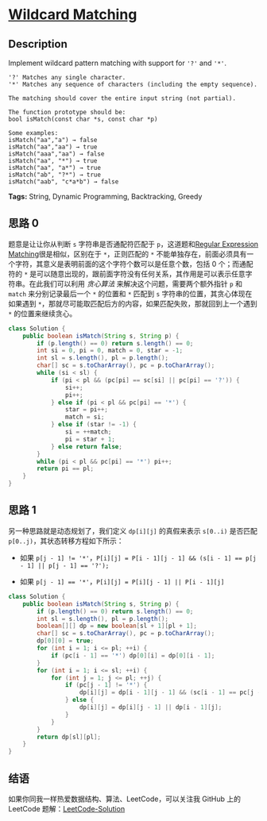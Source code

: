 # [Wildcard Matching][title]

## Description

Implement wildcard pattern matching with support for `'?'` and `'*'`.

```
'?' Matches any single character.
'*' Matches any sequence of characters (including the empty sequence).

The matching should cover the entire input string (not partial).

The function prototype should be:
bool isMatch(const char *s, const char *p)

Some examples:
isMatch("aa","a") → false
isMatch("aa","aa") → true
isMatch("aaa","aa") → false
isMatch("aa", "*") → true
isMatch("aa", "a*") → true
isMatch("ab", "?*") → true
isMatch("aab", "c*a*b") → false
```

**Tags:** String, Dynamic Programming, Backtracking, Greedy


## 思路 0

题意是让让你从判断 `s` 字符串是否通配符匹配于 `p`，这道题和[Regular Expression Matching][010]很是相似，区别在于 `*`，正则匹配的 `*` 不能单独存在，前面必须具有一个字符，其意义是表明前面的这个字符个数可以是任意个数，包括 0 个；而通配符的 `*` 是可以随意出现的，跟前面字符没有任何关系，其作用是可以表示任意字符串。在此我们可以利用 *贪心算法* 来解决这个问题，需要两个额外指针 `p` 和 `match` 来分别记录最后一个 `*` 的位置和 `*` 匹配到 `s` 字符串的位置，其贪心体现在如果遇到 `*`，那就尽可能取匹配后方的内容，如果匹配失败，那就回到上一个遇到 `*` 的位置来继续贪心。

```java
class Solution {
    public boolean isMatch(String s, String p) {
        if (p.length() == 0) return s.length() == 0;
        int si = 0, pi = 0, match = 0, star = -1;
        int sl = s.length(), pl = p.length();
        char[] sc = s.toCharArray(), pc = p.toCharArray();
        while (si < sl) {
            if (pi < pl && (pc[pi] == sc[si] || pc[pi] == '?')) {
                si++;
                pi++;
            } else if (pi < pl && pc[pi] == '*') {
                star = pi++;
                match = si;
            } else if (star != -1) {
                si = ++match;
                pi = star + 1;
            } else return false;
        }
        while (pi < pl && pc[pi] == '*') pi++;
        return pi == pl;
    }
}
```


## 思路 1

另一种思路就是动态规划了，我们定义 `dp[i][j]` 的真假来表示 `s[0..i)` 是否匹配 `p[0..j)`，其状态转移方程如下所示：

* 如果 `p[j - 1] != '*'`，`P[i][j] = P[i - 1][j - 1] && (s[i - 1] == p[j - 1] || p[j - 1] == '?');`

* 如果 `p[j - 1] == '*'`，`P[i][j] = P[i][j - 1] || P[i - 1][j]`

```java
class Solution {
    public boolean isMatch(String s, String p) {
        if (p.length() == 0) return s.length() == 0;
        int sl = s.length(), pl = p.length();
        boolean[][] dp = new boolean[sl + 1][pl + 1];
        char[] sc = s.toCharArray(), pc = p.toCharArray();
        dp[0][0] = true;
        for (int i = 1; i <= pl; ++i) {
            if (pc[i - 1] == '*') dp[0][i] = dp[0][i - 1];
        }
        for (int i = 1; i <= sl; ++i) {
            for (int j = 1; j <= pl; ++j) {
                if (pc[j - 1] != '*') {
                    dp[i][j] = dp[i - 1][j - 1] && (sc[i - 1] == pc[j - 1] || pc[j - 1] == '?');
                } else {
                    dp[i][j] = dp[i][j - 1] || dp[i - 1][j];
                }
            }
        }
        return dp[sl][pl];
    }
}
```


## 结语

如果你同我一样热爱数据结构、算法、LeetCode，可以关注我 GitHub 上的 LeetCode 题解：[LeetCode-Solution][ls]



[010]: https://github.com/Blankj/awesome-java-leetcode/blob/master/note/010/README.md
[title]: https://leetcode.com/problems/wildcard-matching
[ls]: https://github.com/SDE603/LeetCode-Solution
